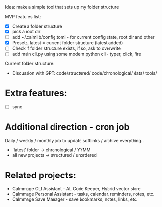 Idea: make a simple tool that sets up my folder structure

MVP features list:
- [x] Create a folder structure
- [x] pick a root dir
- [ ] add ~/.calmlib/config.toml - for current config state, root dir and other
- [x] Presets, latest = current folder structure (latest added)
- [ ] Check if folder structure exists, if so, ask to overwrite
- [ ] add main cli.py using some modern python cli - typer, click, fire

Current folder structure:
- Discussion with GPT: 
code/structured/
code/chronological/
data/
tools/

# Extra features:
- [ ] sync

# Additional direction - cron job
Daily / weekly / monthly job to update softlinks / 
archive everything.. 
- 'latest' folder -> chronological / YYMM
- all new projects -> structured / unordered


# Related projects:
- Calmmage CLI Assistant - AI, Code Keeper, Hybrid vector store
- Calmmage Personal Assistant - tasks, calendar, reminders, notes, etc.
- Calmmage Save Manager - save bookmarks, notes, links, etc.
